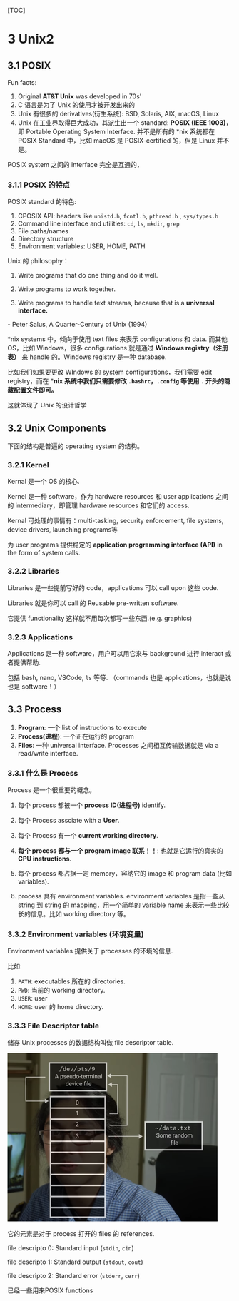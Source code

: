 [TOC]

# 3 Unix2

## 3.1 POSIX

Fun facts:

1. Original **AT&T Unix** was developed in 70s'
2. C 语言是为了 Unix 的使用才被开发出来的
3. Unix 有很多的 derivatives(衍生系统): BSD, Solaris, AIX, macOS, Linux
4. Unix 在工业界取得巨大成功，其派生出一个 standard: **POSIX (IEEE 1003)**，即 Portable Operating System Interface. 并不是所有的 *nix 系统都在 POSIX Standard 中，比如 macOS 是 POSIX-certified 的，但是 Linux 并不是。

POSIX system 之间的 interface 完全是互通的，

### 3.1.1 POSIX 的特点

POSIX standard 的特色:

1. CPOSIX API: headers like `unistd.h`, `fcntl.h`, `pthread.h` , `sys/types.h`
2. Command line interface and utilities: `cd`, `ls`, `mkdir`, `grep` 
3. File paths/names
4. Directory structure
5. Environment variables: USER, HOME, PATH

Unix 的 philosophy：

1. Write programs that do one thing and do it well.

2. Write programs to work together.

3. Write programs to handle text streams, because that is a **universal interface.**

\- Peter Salus, A Quarter-Century of Unix (1994)

*nix systems 中，倾向于使用 text files 来表示 configurations 和 data. 而其他 OS，比如 Windows，很多 configurations 就是通过 **Windows registry（注册表）** 来 handle 的。Windows registry 是一种 database. 

比如我们如果要更改 WIndows 的 system configurations，我们需要 edit registry，而在 ***nix 系统中我们只需要修改 `.bashrc`，`.config` 等使用 `.` 开头的隐藏配置文件即可。**

这就体现了 Unix 的设计哲学

## 3.2 Unix Components

下面的结构是普遍的 operating system 的结构。

### 3.2.1 Kernel

Kernal 是一个 OS 的核心.

Kernel 是一种 software，作为 hardware resources 和 user applications 之间的 intermediary，即管理 hardware resources 和它们的 access.

Kernal 可处理的事情有：multi-tasking, security enforcement, file systems, device drivers, launching programs等

为 user programs 提供稳定的 **application programming interface (API)** in the form of system calls.

### 3.2.2 Libraries

Libraries 是一些提前写好的 code，applications 可以 call upon 这些 code.

Libraries 就是你可以 call 的 Reusable pre-written software.

它提供 functionality 这样就不用每次都写一些东西.(e.g. graphics)

### 3.2.3 Applications

Applications 是一种 software，用户可以用它来与 background 进行 interact 或者提供帮助.

包括 bash, nano, VSCode, `ls` 等等. （commands 也是 applications，也就是说也是 software！）

## 3.3 Process

1. **Program**: 一个 list of instructions to execute
2. **Process(进程)**: 一个正在运行的 program
3. **Files**: 一种 universal interface. Processes 之间相互传输数据就是 via a read/write interface.

### 3.3.1 什么是 Process

Process 是一个很重要的概念。

1. 每个 process 都被一个 **process ID(进程号)** identify.

2. 每个 Process assciate with a **User**.
3. 每个 Process 有一个 **current working directory**.
4. **每个 process 都与一个 program image 联系！！**: 也就是它运行的真实的 **CPU instructions**.
5. 每个 process 都占据一定 memory，容纳它的 image 和 program data (比如 variables).
6. process 具有 environment variables. environment variables 是指一些从 string 到 string 的 mapping，用一个简单的 variable name 来表示一些比较长的信息。比如 working directory 等。

### 3.3.2 Environment variables (环境变量)

Environment variables 提供关于 processes 的环境的信息.

比如:

1. `PATH`: executables 所在的 directories.
2. `PWD`: 当前的 working directory.
3. `USER`: user
4. `HOME`: user 的 home directory.

### 3.3.3 File Descriptor table

储存 Unix processes 的数据结构叫做 file descriptor table. 

<img src="Assets/Screenshot 2024-02-04 at 14.12.26.png" alt="Screenshot 2024-02-04 at 14.12.26" style="zoom:50%;" />

它的元素是对于 process 打开的 files 的 references. 

file descripto 0: Standard input (`stdin`, `cin`)

file descripto 1: Standard output (`stdout`, `cout`)

file descripto 2: Standard error (`stderr`, `cerr`)

已经一些用来POSIX functions

